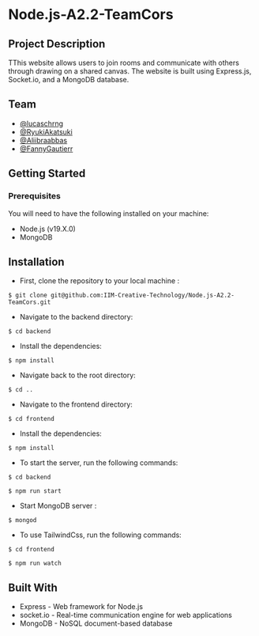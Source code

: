 ﻿# Node.js-A2.2-TeamCors
 
## Project Description

TThis website allows users to join rooms and communicate with others through drawing on a shared canvas. The website is built using Express.js, Socket.io, and a MongoDB database.

## Team
- [@lucaschrng](https://github.com/lucaschrng)
- [@RyukiAkatsuki](https://github.com/RyukiAkatsuki)
- [@Aliibraabbas](https://github.com/Aliibraabbas)
- [@FannyGautierr](https://github.com/FannyGautierr)

## Getting Started
### Prerequisites
You will need to have the following installed on your machine:

 - Node.js (v19.X.0)
 - MongoDB
 
## Installation
- First, clone the repository to your local machine :
```shell
$ git clone git@github.com:IIM-Creative-Technology/Node.js-A2.2-TeamCors.git
```
- Navigate to the backend directory:
```shell
$ cd backend
```
- Install the dependencies:
```shell
$ npm install
```
- Navigate back to the root directory:
```shell
$ cd ..
```
- Navigate to the frontend directory:
```shell
$ cd frontend
```
- Install the dependencies:
```shell
$ npm install
```
- To start the server, run the following commands:
```shell
$ cd backend
```
```shell
$ npm run start
```
- Start MongoDB server :
```shell
$ mongod
```

- To use TailwindCss, run the following commands:
```shell
$ cd frontend
```
```shell
$ npm run watch
```

## Built With

- Express - Web framework for Node.js
- socket.io - Real-time communication engine for web applications
- MongoDB - NoSQL document-based database
